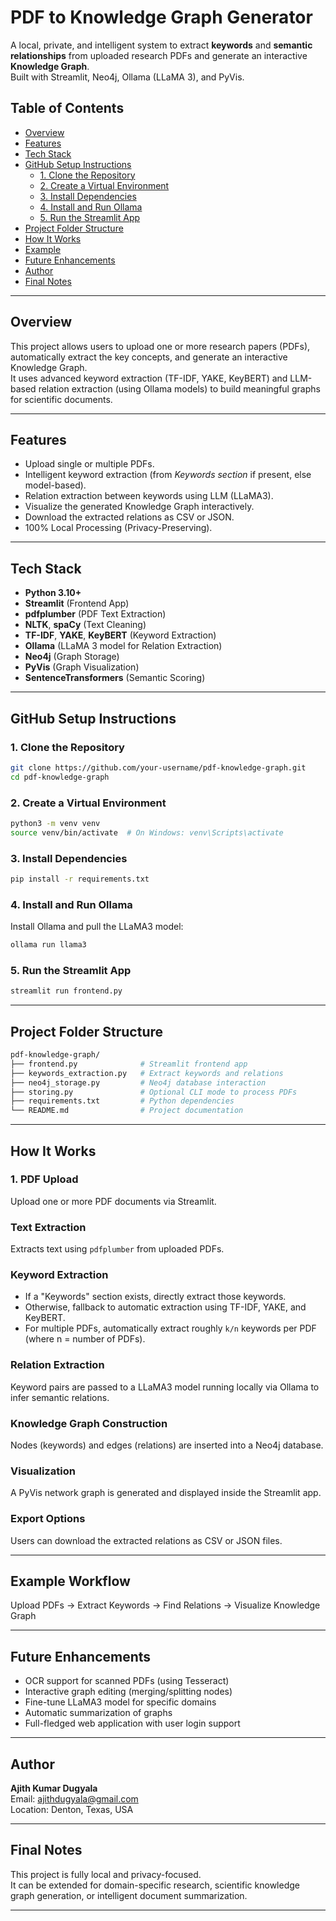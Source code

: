 # PDF to Knowledge Graph Generator
A local, private, and intelligent system to extract **keywords** and **semantic relationships** from uploaded research PDFs and generate an interactive **Knowledge Graph**.  
Built with Streamlit, Neo4j, Ollama (LLaMA 3), and PyVis.

##  Table of Contents

- [Overview](#-overview)
- [Features](#-features)
- [Tech Stack](#-tech-stack)
- [GitHub Setup Instructions](#-github-setup-instructions)
  - [1. Clone the Repository](#1-clone-the-repository)
  - [2. Create a Virtual Environment](#2-create-a-virtual-environment)
  - [3. Install Dependencies](#3-install-dependencies)
  - [4. Install and Run Ollama](#4-install-and-run-ollama)
  - [5. Run the Streamlit App](#5-run-the-streamlit-app)
- [Project Folder Structure](#-project-folder-structure)
- [How It Works](#-how-it-works)
- [Example](#-example)
- [Future Enhancements](#-future-enhancements)
- [Author](#-author)
- [Final Notes](#-final-notes)

---

##  Overview

This project allows users to upload one or more research papers (PDFs), automatically extract the key concepts, and generate an interactive Knowledge Graph.  
It uses advanced keyword extraction (TF-IDF, YAKE, KeyBERT) and LLM-based relation extraction (using Ollama models) to build meaningful graphs for scientific documents.

---

##  Features

- Upload single or multiple PDFs.
- Intelligent keyword extraction (from *Keywords section* if present, else model-based).
- Relation extraction between keywords using LLM (LLaMA3).
- Visualize the generated Knowledge Graph interactively.
- Download the extracted relations as CSV or JSON.
- 100% Local Processing (Privacy-Preserving).

---

##  Tech Stack

- **Python 3.10+**
- **Streamlit** (Frontend App)
- **pdfplumber** (PDF Text Extraction)
- **NLTK**, **spaCy** (Text Cleaning)
- **TF-IDF**, **YAKE**, **KeyBERT** (Keyword Extraction)
- **Ollama** (LLaMA 3 model for Relation Extraction)
- **Neo4j** (Graph Storage)
- **PyVis** (Graph Visualization)
- **SentenceTransformers** (Semantic Scoring)

---

## GitHub Setup Instructions

### 1. Clone the Repository
```bash
git clone https://github.com/your-username/pdf-knowledge-graph.git
cd pdf-knowledge-graph
``` 

### 2. Create a Virtual Environment
```bash
python3 -m venv venv
source venv/bin/activate  # On Windows: venv\Scripts\activate
```

### 3. Install Dependencies
```bash
pip install -r requirements.txt
```

### 4. Install and Run Ollama
Install Ollama and pull the LLaMA3 model:
```bash
ollama run llama3
```

### 5. Run the Streamlit App
```bash
streamlit run frontend.py
```

---

## Project Folder Structure
```bash
pdf-knowledge-graph/
├── frontend.py              # Streamlit frontend app
├── keywords_extraction.py   # Extract keywords and relations
├── neo4j_storage.py         # Neo4j database interaction
├── storing.py               # Optional CLI mode to process PDFs
├── requirements.txt         # Python dependencies
└── README.md                # Project documentation
```

---

## How It Works

### 1. PDF Upload
Upload one or more PDF documents via Streamlit.

###  Text Extraction
Extracts text using `pdfplumber` from uploaded PDFs.

### Keyword Extraction
- If a "Keywords" section exists, directly extract those keywords.
- Otherwise, fallback to automatic extraction using TF-IDF, YAKE, and KeyBERT.
- For multiple PDFs, automatically extract roughly `k/n` keywords per PDF (where n = number of PDFs).

###  Relation Extraction
Keyword pairs are passed to a LLaMA3 model running locally via Ollama to infer semantic relations.

### Knowledge Graph Construction
Nodes (keywords) and edges (relations) are inserted into a Neo4j database.

### Visualization
A PyVis network graph is generated and displayed inside the Streamlit app.

### Export Options
Users can download the extracted relations as CSV or JSON files.

---

## Example Workflow

 Upload PDFs → Extract Keywords → Find Relations → Visualize Knowledge Graph

---

## Future Enhancements

- OCR support for scanned PDFs (using Tesseract)
- Interactive graph editing (merging/splitting nodes)
- Fine-tune LLaMA3 model for specific domains
- Automatic summarization of graphs
- Full-fledged web application with user login support

---

##  Author

**Ajith Kumar Dugyala**  
Email: ajithdugyala@gmail.com  
Location: Denton, Texas, USA

---

## Final Notes

This project is fully local and privacy-focused.  
It can be extended for domain-specific research, scientific knowledge graph generation, or intelligent document summarization.

---

